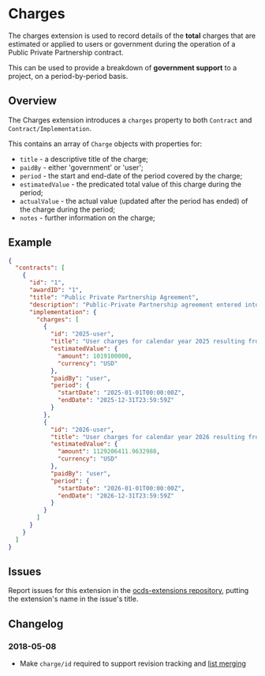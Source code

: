 # Charges

The charges extension is used to record details of the **total** charges that are estimated or applied to users or government during the operation of a Public Private Partnership contract.

This can be used to provide a breakdown of **government support** to a project, on a period-by-period basis.

## Overview

The Charges extension introduces a `charges` property to both `Contract` and `Contract/Implementation`.

This contains an array of `Charge` objects with properties for:

* `title` - a descriptive title of the charge;
* `paidBy` - either 'government' or 'user';
* `period` - the start and end-date of the period covered by the charge;
* `estimatedValue` - the predicated total value of this charge during the period;
* `actualValue` - the actual value (updated after the period has ended) of the charge during the period;
* `notes` - further information on the charge;

## Example

```json
{
  "contracts": [
    {
      "id": "1",
      "awardID": "1",
      "title": "Public Private Partnership Agreement",
      "description": "Public-Private Partnership agreement entered into by and between telecoms promoter, together with national fibre infrastructure and the special purpose vehicle Mega Consortium Ltd",
      "implementation": {
        "charges": [
          {
            "id": "2025-user",
            "title": "User charges for calendar year 2025 resulting from 4G, 3G, voice and SMS tariffs",
            "estimatedValue": {
              "amount": 1019100000,
              "currency": "USD"
            },
            "paidBy": "user",
            "period": {
              "startDate": "2025-01-01T00:00:00Z",
              "endDate": "2025-12-31T23:59:59Z"
            }
          },
          {
            "id": "2026-user",
            "title": "User charges for calendar year 2026 resulting from 4G, 3G, voice and SMS tariffs",
            "estimatedValue": {
              "amount": 1129206411.9632988,
              "currency": "USD"
            },
            "paidBy": "user",
            "period": {
              "startDate": "2026-01-01T00:00:00Z",
              "endDate": "2026-12-31T23:59:59Z"
            }
          }
        ]
      }
    }
  ]
}
```

## Issues

Report issues for this extension in the [ocds-extensions repository](https://github.com/open-contracting/ocds-extensions/issues), putting the extension's name in the issue's title.

## Changelog

### 2018-05-08

* Make `charge/id` required to support revision tracking and [list merging](http://standard.open-contracting.org/latest/en/schema/merging/#lists)
